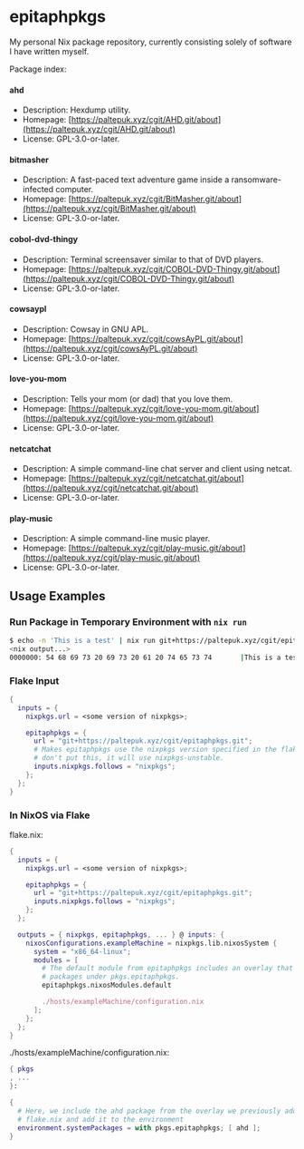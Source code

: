 # epitaphpkgs

My personal Nix package repository, currently consisting solely of software I
have written myself.

Package index:

#### ahd

- Description: Hexdump utility.
- Homepage: [https://paltepuk.xyz/cgit/AHD.git/about](https://paltepuk.xyz/cgit/AHD.git/about)
- License: GPL-3.0-or-later.

#### bitmasher

- Description: A fast-paced text adventure game inside a ransomware-infected computer.
- Homepage: [https://paltepuk.xyz/cgit/BitMasher.git/about](https://paltepuk.xyz/cgit/BitMasher.git/about)
- License: GPL-3.0-or-later.

#### cobol-dvd-thingy

- Description: Terminal screensaver similar to that of DVD players.
- Homepage: [https://paltepuk.xyz/cgit/COBOL-DVD-Thingy.git/about](https://paltepuk.xyz/cgit/COBOL-DVD-Thingy.git/about)
- License: GPL-3.0-or-later.

#### cowsaypl

- Description: Cowsay in GNU APL.
- Homepage: [https://paltepuk.xyz/cgit/cowsAyPL.git/about](https://paltepuk.xyz/cgit/cowsAyPL.git/about)
- License: GPL-3.0-or-later.

#### love-you-mom

- Description: Tells your mom (or dad) that you love them.
- Homepage: [https://paltepuk.xyz/cgit/love-you-mom.git/about](https://paltepuk.xyz/cgit/love-you-mom.git/about)
- License: GPL-3.0-or-later.

#### netcatchat

- Description: A simple command-line chat server and client using netcat.
- Homepage: [https://paltepuk.xyz/cgit/netcatchat.git/about](https://paltepuk.xyz/cgit/netcatchat.git/about)
- License: GPL-3.0-or-later.

#### play-music

- Description: A simple command-line music player.
- Homepage: [https://paltepuk.xyz/cgit/play-music.git/about](https://paltepuk.xyz/cgit/play-music.git/about)
- License: GPL-3.0-or-later.

## Usage Examples

### Run Package in Temporary Environment with `nix run`

```sh
$ echo -n 'This is a test' | nix run git+https://paltepuk.xyz/cgit/epitaphpkgs.git#ahd
<nix output...>
0000000: 54 68 69 73 20 69 73 20 61 20 74 65 73 74       |This is a test|
```

### Flake Input

```nix
{
  inputs = {
    nixpkgs.url = <some version of nixpkgs>;

    epitaphpkgs = {
      url = "git+https://paltepuk.xyz/cgit/epitaphpkgs.git";
      # Makes epitaphpkgs use the nixpkgs version specified in the flake. If you
      # don't put this, it will use nixpkgs-unstable.
      inputs.nixpkgs.follows = "nixpkgs";
    };
  };
}
```

### In NixOS via Flake

flake.nix:

```nix
{
  inputs = {
    nixpkgs.url = <some version of nixpkgs>;

    epitaphpkgs = {
      url = "git+https://paltepuk.xyz/cgit/epitaphpkgs.git";
      inputs.nixpkgs.follows = "nixpkgs";
    };
  };

  outputs = { nixpkgs, epitaphpkgs, ... } @ inputs: {
    nixosConfigurations.exampleMachine = nixpkgs.lib.nixosSystem {
      system = "x86_64-linux";
      modules = [
        # The default module from epitaphpkgs includes an overlay that adds the
        # packages under pkgs.epitaphpkgs.
        epitaphpkgs.nixosModules.default

        ./hosts/exampleMachine/configuration.nix
      ];
    };
  };
}
```

./hosts/exampleMachine/configuration.nix:

```nix
{ pkgs
, ...
}:

{
  # Here, we include the ahd package from the overlay we previously added in
  # flake.nix and add it to the environment
  environment.systemPackages = with pkgs.epitaphpkgs; [ ahd ];
}
```
